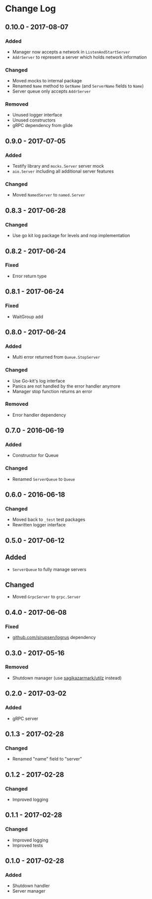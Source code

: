 # Change Log


## 0.10.0 - 2017-08-07

### Added

- Manager now accepts a network in `ListenAndStartServer`
- `AddrServer` to represent a server which holds network information

### Changed

- Moved mocks to internal package
- Renamed `Name` method to `GetName` (and `ServerName` fields to `Name`)
- Server queue only accepts `AddrServer`


### Removed

- Unused logger interface
- Unused constructors
- gRPC dependency from glide


## 0.9.0 - 2017-07-05

### Added

- Testify library and `mocks.Server` server mock
- `aio.Server` including all additional server features

### Changed

- Moved `NamedServer` to `named.Server`


## 0.8.3 - 2017-06-28

### Changed

- Use go kit log package for levels and nop implementation


## 0.8.2 - 2017-06-24

### Fixed

- Error return type


## 0.8.1 - 2017-06-24

### Fixed

- WaitGroup add


## 0.8.0 - 2017-06-24

### Added

- Multi error returned from `Queue.StopServer`

### Changed

- Use Go-kit's log interface
- Panics are not handled by the error handler anymore
- Manager stop function returns an error

### Removed

- Error handler dependency


## 0.7.0 - 2016-06-19

### Added

- Constructor for Queue

### Changed

- Renamed `ServerQueue` to `Queue`


## 0.6.0 - 2016-06-18

### Changed

- Moved back to `_test` test packages
- Rewritten logger interface


## 0.5.0 - 2017-06-12

## Added

- `ServerQueue` to fully manage servers

## Changed

- Moved `GrpcServer` to `grpc.Server`


## 0.4.0 - 2017-06-08

### Fixed

- [github.com/sirupsen/logrus](https://github.com/sirupsen/logrus) dependency


## 0.3.0 - 2017-05-16

### Removed

- Shutdown manager (use [sagikazarmark/utilz](https://github.com/sagikazarmark/utilz) instead)


## 0.2.0 - 2017-03-02

### Added

- gRPC server


## 0.1.3 - 2017-02-28

### Changed

- Renamed "name" field to "server"


## 0.1.2 - 2017-02-28

### Changed

- Improved logging


## 0.1.1 - 2017-02-28

### Changed

- Improved logging
- Improved tests


## 0.1.0 - 2017-02-28

### Added

- Shutdown handler
- Server manager
